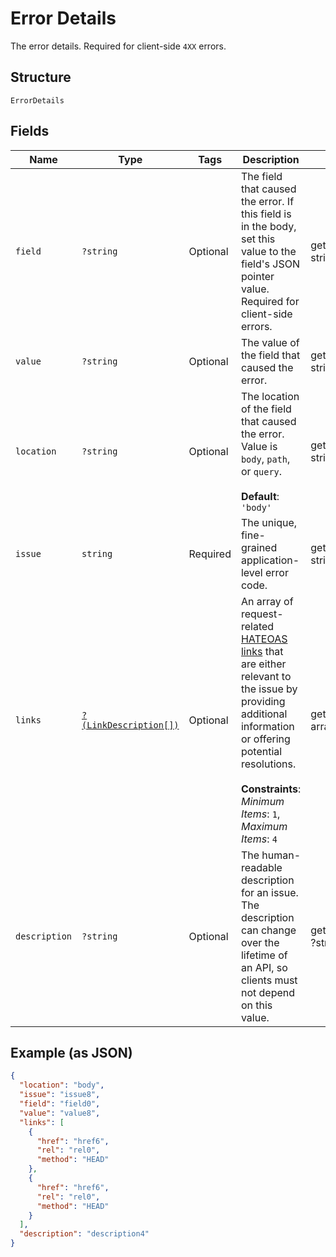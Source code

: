 
# Error Details

The error details. Required for client-side `4XX` errors.

## Structure

`ErrorDetails`

## Fields

| Name | Type | Tags | Description | Getter | Setter |
|  --- | --- | --- | --- | --- | --- |
| `field` | `?string` | Optional | The field that caused the error. If this field is in the body, set this value to the field's JSON pointer value. Required for client-side errors. | getField(): ?string | setField(?string field): void |
| `value` | `?string` | Optional | The value of the field that caused the error. | getValue(): ?string | setValue(?string value): void |
| `location` | `?string` | Optional | The location of the field that caused the error. Value is `body`, `path`, or `query`.<br><br>**Default**: `'body'` | getLocation(): ?string | setLocation(?string location): void |
| `issue` | `string` | Required | The unique, fine-grained application-level error code. | getIssue(): string | setIssue(string issue): void |
| `links` | [`?(LinkDescription[])`](../../doc/models/link-description.md) | Optional | An array of request-related [HATEOAS links](/api/rest/responses/#hateoas-links) that are either relevant to the issue by providing additional information or offering potential resolutions.<br><br>**Constraints**: *Minimum Items*: `1`, *Maximum Items*: `4` | getLinks(): ?array | setLinks(?array links): void |
| `description` | `?string` | Optional | The human-readable description for an issue. The description can change over the lifetime of an API, so clients must not depend on this value. | getDescription(): ?string | setDescription(?string description): void |

## Example (as JSON)

```json
{
  "location": "body",
  "issue": "issue8",
  "field": "field0",
  "value": "value8",
  "links": [
    {
      "href": "href6",
      "rel": "rel0",
      "method": "HEAD"
    },
    {
      "href": "href6",
      "rel": "rel0",
      "method": "HEAD"
    }
  ],
  "description": "description4"
}
```

